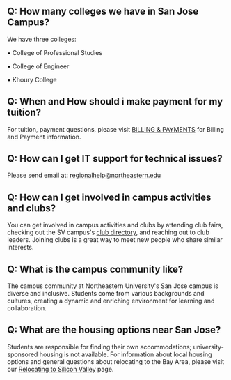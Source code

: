 ## Q: How many colleges we have in San Jose Campus?

We have three colleges:

• College of Professional Studies

• College of Engineer

• Khoury College

## Q: When and How should i make payment for my tuition?
For tuition, payment questions, please visit [BILLING & PAYMENTS](https://studentfinance.northeastern.edu/billing-payments/billing-faq/) for Billing and Payment information.


## Q: How can I get IT support for technical issues?
Please send email at: regionalhelp@northeastern.edu


## Q: How can I get involved in campus activities and clubs?
You can get involved in campus activities and clubs by attending club fairs, checking out the SV campus's [club directory](https://studentlife.bayarea.northeastern.edu/student-interest-groups/), and reaching out to club leaders. Joining clubs is a great way to meet new people who share similar interests.


## Q: What is the campus community like?
The campus community at Northeastern University's San Jose campus is diverse and inclusive. Students come from various backgrounds and cultures, creating a dynamic and enriching environment for learning and collaboration.


## Q: What are the housing options near San Jose?
Students are responsible for finding their own accommodations; university-sponsored housing is not available. For information about local housing options and general questions about relocating to the Bay Area, please visit our [Relocating to Silicon Valley](https://siliconvalley.northeastern.edu/student-resources/relocating-to-silicon-valley/) page.


